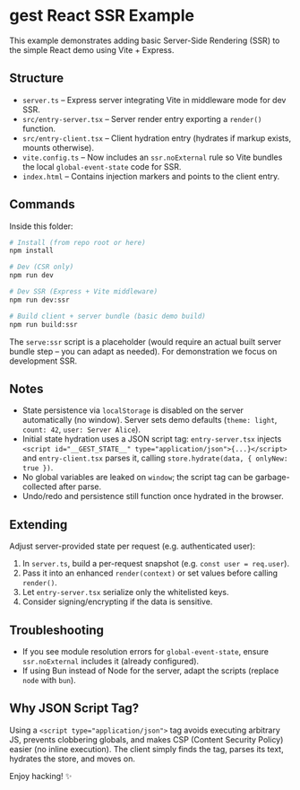 # gest React SSR Example

This example demonstrates adding basic Server-Side Rendering (SSR) to the simple React demo using Vite + Express.

## Structure

- `server.ts` – Express server integrating Vite in middleware mode for dev SSR.
- `src/entry-server.tsx` – Server render entry exporting a `render()` function.
- `src/entry-client.tsx` – Client hydration entry (hydrates if markup exists, mounts otherwise).
- `vite.config.ts` – Now includes an `ssr.noExternal` rule so Vite bundles the local `global-event-state` code for SSR.
- `index.html` – Contains injection markers and points to the client entry.

## Commands

Inside this folder:

```bash
# Install (from repo root or here)
npm install

# Dev (CSR only)
npm run dev

# Dev SSR (Express + Vite middleware)
npm run dev:ssr

# Build client + server bundle (basic demo build)
npm run build:ssr
```

The `serve:ssr` script is a placeholder (would require an actual built server bundle step – you can adapt as needed). For demonstration we focus on development SSR.

## Notes

- State persistence via `localStorage` is disabled on the server automatically (no window). Server sets demo defaults (`theme: light`, `count: 42`, `user: Server Alice`).
- Initial state hydration uses a JSON script tag: `entry-server.tsx` injects `<script id="__GEST_STATE__" type="application/json">{...}</script>` and `entry-client.tsx` parses it, calling `store.hydrate(data, { onlyNew: true })`.
- No global variables are leaked on `window`; the script tag can be garbage-collected after parse.
- Undo/redo and persistence still function once hydrated in the browser.

## Extending

Adjust server-provided state per request (e.g. authenticated user):
1. In `server.ts`, build a per-request snapshot (e.g. `const user = req.user`).
2. Pass it into an enhanced `render(context)` or set values before calling `render()`.
3. Let `entry-server.tsx` serialize only the whitelisted keys.
4. Consider signing/encrypting if the data is sensitive.

## Troubleshooting

- If you see module resolution errors for `global-event-state`, ensure `ssr.noExternal` includes it (already configured).
- If using Bun instead of Node for the server, adapt the scripts (replace `node` with `bun`).

## Why JSON Script Tag?

Using a `<script type="application/json">` tag avoids executing arbitrary JS, prevents clobbering globals, and makes CSP (Content Security Policy) easier (no inline execution). The client simply finds the tag, parses its text, hydrates the store, and moves on.

Enjoy hacking! ✨
